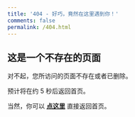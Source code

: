 ```yaml
---
title: '404 - 好巧，竟然在这里遇到你！'
comments: false
permalink: /404.html
---
```


<!-- markdownlint-disable MD039 MD033 -->

## 这是一个不存在的页面

对不起，您所访问的页面不存在或者已删除。

预计将在约 <span id="timeout">5</span> 秒后返回首页。

当然，你可以 **[点这里](/)** 直接返回首页。

<script>
let countTime = 5;

function count() {

  document.getElementById('timeout').textContent = countTime;
  countTime -= 0.5;
  if(countTime === 0){
    location.href = '/';
  }
  setTimeout(() => {
    count();
  }, 1000);
}

count();
</script>